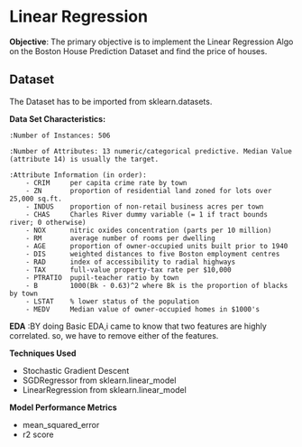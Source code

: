 # Linear Regression
**Objective**: The primary objective is to implement the Linear Regression Algo on the Boston House Prediction Dataset and find the price of houses.
## Dataset
The Dataset has to be imported from sklearn.datasets.

**Data Set Characteristics:**  

    :Number of Instances: 506 

    :Number of Attributes: 13 numeric/categorical predictive. Median Value (attribute 14) is usually the target.

    :Attribute Information (in order):
        - CRIM     per capita crime rate by town
        - ZN       proportion of residential land zoned for lots over 25,000 sq.ft.
        - INDUS    proportion of non-retail business acres per town
        - CHAS     Charles River dummy variable (= 1 if tract bounds river; 0 otherwise)
        - NOX      nitric oxides concentration (parts per 10 million)
        - RM       average number of rooms per dwelling
        - AGE      proportion of owner-occupied units built prior to 1940
        - DIS      weighted distances to five Boston employment centres
        - RAD      index of accessibility to radial highways
        - TAX      full-value property-tax rate per $10,000
        - PTRATIO  pupil-teacher ratio by town
        - B        1000(Bk - 0.63)^2 where Bk is the proportion of blacks by town
        - LSTAT    % lower status of the population
        - MEDV     Median value of owner-occupied homes in $1000's

**EDA**
  :BY doing Basic EDA,i came to know that two features are highly correlated. so, we have to remove either of the features.

**Techniques Used**
  * Stochastic Gradient Descent
  * SGDRegressor from sklearn.linear_model
  * LinearRegression from sklearn.linear_model

**Model Performance Metrics**
  * mean_squared_error
  * r2 score
